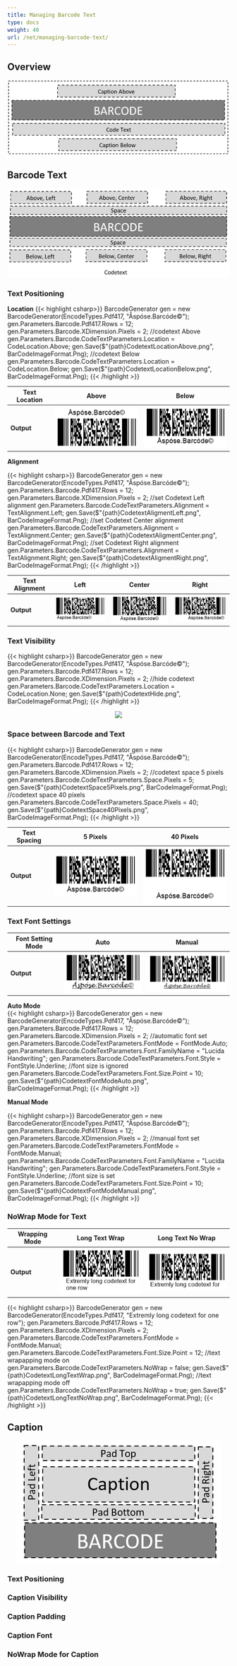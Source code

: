 ```yaml
---
title: Managing Barcode Text
type: docs
weight: 40
url: /net/managing-barcode-text/
---
```

## Overview
  
<p align="center"><img src="Barcode_Text_Scheme.png"></p>
  
## Barcode Text

<p align="center"><img src="Codetext_Scheme.png"></p>
  
### Text Positioning
**Location**
{{< highlight csharp>}}
BarcodeGenerator gen = new BarcodeGenerator(EncodeTypes.Pdf417, "Åspóse.Barcóde©");
gen.Parameters.Barcode.Pdf417.Rows = 12;
gen.Parameters.Barcode.XDimension.Pixels = 2;
//codetext Above
gen.Parameters.Barcode.CodeTextParameters.Location = CodeLocation.Above;
gen.Save($"{path}CodetextLocationAbove.png", BarCodeImageFormat.Png);
//codetext Below
gen.Parameters.Barcode.CodeTextParameters.Location = CodeLocation.Below;
gen.Save($"{path}CodetextLocationBelow.png", BarCodeImageFormat.Png);
{{< /highlight >}} 

|Text Location|Above|Below|
|---|:---:|:---:|
|**Output**|<img src="CodetextLocationAbove.png">|<img src="CodetextLocationBelow.png">|

**Alignment**

{{< highlight csharp>}}
            BarcodeGenerator gen = new BarcodeGenerator(EncodeTypes.Pdf417, "Åspóse.Barcóde©");
            gen.Parameters.Barcode.Pdf417.Rows = 12;
            gen.Parameters.Barcode.XDimension.Pixels = 2;
            //set Codetext Left alignment
            gen.Parameters.Barcode.CodeTextParameters.Alignment = TextAlignment.Left;
            gen.Save($"{path}CodetextAligmentLeft.png", BarCodeImageFormat.Png);
            //set Codetext Center alignment
            gen.Parameters.Barcode.CodeTextParameters.Alignment = TextAlignment.Center;
            gen.Save($"{path}CodetextAligmentCenter.png", BarCodeImageFormat.Png);
            //set Codetext Right alignment
            gen.Parameters.Barcode.CodeTextParameters.Alignment = TextAlignment.Right;
            gen.Save($"{path}CodetextAligmentRight.png", BarCodeImageFormat.Png);
{{< /highlight >}} 
  
|Text Alignment|Left|Center|Right|
|---|:---:|:---:|:---:|
|**Output**|<img src="CodetextAligmentLeft.png">|<img src="CodetextAligmentCenter.png">|<img src="CodetextAligmentRight.png">|


### Text Visibility

{{< highlight csharp>}}
BarcodeGenerator gen = new BarcodeGenerator(EncodeTypes.Pdf417, "Åspóse.Barcóde©");
gen.Parameters.Barcode.Pdf417.Rows = 12;
gen.Parameters.Barcode.XDimension.Pixels = 2;
//hide codetext
gen.Parameters.Barcode.CodeTextParameters.Location = CodeLocation.None;
gen.Save($"{path}CodetextHide.png", BarCodeImageFormat.Png);
{{< /highlight >}} 
  
<p align="center"><img src="Codetext_Hide.png"></p>
  
### Space between Barcode and Text
  
{{< highlight csharp>}}
BarcodeGenerator gen = new BarcodeGenerator(EncodeTypes.Pdf417, "Åspóse.Barcóde©");
gen.Parameters.Barcode.Pdf417.Rows = 12;
gen.Parameters.Barcode.XDimension.Pixels = 2;
//codetext space 5 pixels
gen.Parameters.Barcode.CodeTextParameters.Space.Pixels = 5;
gen.Save($"{path}CodetextSpace5Pixels.png", BarCodeImageFormat.Png);
//codetext space 40 pixels
gen.Parameters.Barcode.CodeTextParameters.Space.Pixels = 40;
gen.Save($"{path}CodetextSpace40Pixels.png", BarCodeImageFormat.Png);
{{< /highlight >}} 
  
|Text Spacing|5 Pixels|40 Pixels|
|---|:---:|:---:|
|**Output**|<img src="CodetextSpace5Pixels.png">|<img src="CodetextSpace40Pixels.png">|
  
### Text Font Settings

|Font Setting Mode|Auto|Manual|
|---|:---:|:---:|
|**Output**|<img src="CodetextFontModeAuto.png">|<img src="CodetextFontModeManual.png">|
  
**Auto Mode**  
{{< highlight csharp>}}
BarcodeGenerator gen = new BarcodeGenerator(EncodeTypes.Pdf417, "Åspóse.Barcóde©");
gen.Parameters.Barcode.Pdf417.Rows = 12;
gen.Parameters.Barcode.XDimension.Pixels = 2;
//automatic font set
gen.Parameters.Barcode.CodeTextParameters.FontMode = FontMode.Auto;
gen.Parameters.Barcode.CodeTextParameters.Font.FamilyName = "Lucida Handwriting";
gen.Parameters.Barcode.CodeTextParameters.Font.Style = FontStyle.Underline;
//font size is ignored
gen.Parameters.Barcode.CodeTextParameters.Font.Size.Point = 10;
gen.Save($"{path}CodetextFontModeAuto.png", BarCodeImageFormat.Png);
{{< /highlight >}} 
  
**Manual Mode**

{{< highlight csharp>}}
BarcodeGenerator gen = new BarcodeGenerator(EncodeTypes.Pdf417, "Åspóse.Barcóde©");
gen.Parameters.Barcode.Pdf417.Rows = 12;
gen.Parameters.Barcode.XDimension.Pixels = 2;
//manual font set
gen.Parameters.Barcode.CodeTextParameters.FontMode = FontMode.Manual;
gen.Parameters.Barcode.CodeTextParameters.Font.FamilyName = "Lucida Handwriting";
gen.Parameters.Barcode.CodeTextParameters.Font.Style = FontStyle.Underline;
//font size is set
gen.Parameters.Barcode.CodeTextParameters.Font.Size.Point = 10;
gen.Save($"{path}CodetextFontModeManual.png", BarCodeImageFormat.Png);
{{< /highlight >}} 

### NoWrap Mode for Text

|Wrapping Mode|Long Text Wrap|Long Text No Wrap|
|---|:---:|:---:|
|**Output**|<img src="CodetextLongTextWrap.png">|<img src="CodetextLongTextNoWrap.png">|

{{< highlight csharp>}}
BarcodeGenerator gen = new BarcodeGenerator(EncodeTypes.Pdf417, "Extremly long codetext for one row");
gen.Parameters.Barcode.Pdf417.Rows = 12;
gen.Parameters.Barcode.XDimension.Pixels = 2;
gen.Parameters.Barcode.CodeTextParameters.FontMode = FontMode.Manual;
gen.Parameters.Barcode.CodeTextParameters.Font.Size.Point = 12;
//text wrapapping mode on
gen.Parameters.Barcode.CodeTextParameters.NoWrap = false;
gen.Save($"{path}CodetextLongTextWrap.png", BarCodeImageFormat.Png);
//text wrapapping mode off
gen.Parameters.Barcode.CodeTextParameters.NoWrap = true;
gen.Save($"{path}CodetextLongTextNoWrap.png", BarCodeImageFormat.Png);
{{< /highlight >}} 
  
## Caption

<p align="center"><img src="Caption_Scheme.png"></p>

### Text Positioning

### Caption Visibility

### Caption Padding

### Caption Font

### NoWrap Mode for Caption

<!--
## **Customize the appearance of Code text**
[Aspose.BarCode for .NET](https://apireference.aspose.com/barcode/net/) provides the ability to manage the appearance of code text underlying the generated barcode. To customize appearance-related parameters, various settings can be applied to code text using the properties of *CodeTextParameters* class. 
### **Location of Code text**
***Aspose.BarCode for .NET*** allows developers to decide whether code text needs to be displayed or not. Moreover, it is possible to customize the display location of code text (above or below the generated barcode), as shown in the figure below.

|**Possible Locations of Code Text**|
| :- |
|![todo:image_alt_text](working-with-barcode-text-appearance_1.jpg)|
All barcode generation classes have *CodeTextParameters.Location* property that can accept any pre-defined value stored in *CodeLocation* enumeration. The values in [*CodeLocation* ](https://apireference.aspose.com/barcode/net/aspose.barcode.generation/codetextparameters/properties/location) enumeration are listed below.

|**Code Locations**|**Description** |
| :- | :- |
|Above|Code text on the top of a barcode|
|Below |Code text on the bottom of a barcode|
|None |Code text is hidden|

{{< gist "aspose-com-gists" "f801733f5eb53b0777dd38da9db8366a" "Examples-CSharp-ManageBarcodeImages-SetCodetextLocation-SetCodetextLocation.cs" >}}


### **Alignment of Code Text**
The horizontal alignment of code text can be configured using *CodeTextParameters.Alignment* property of *BarcodeGenerator* class. *CodeTextParameters.Alignment* property accepts any enumerated value stored in *Aspose.BarCode.Generation.TextAlignment* enumeration (that is a part of Microsoft .NET Framework). The pre-defined values in *StringAlignment* enumeration are listed below.

|**Alignment Types**|**Description** |
| :- | :- |
|Center |Text in the center of the layout rectangle|
|Left|Text is left-aligned from the original position of the layout rectangle|
|Right|Text is right-aligned on the right of the layout rectangle|

{{< gist "aspose-com-gists" "f801733f5eb53b0777dd38da9db8366a" "Examples-CSharp-ManageBarcodeImages-SetCodeAlignment-SetCodeAlignment.cs" >}}


### **Color of Code Text**
Besides customizing barcode color, the color of code text can be changed as well; it can be done by setting *CodeTextParameters.Color* property, as demonstrated below in the provided code snippet.

{{< gist "aspose-com-gists" "f801733f5eb53b0777dd38da9db8366a" "Examples-CSharp-ManageBarcodeImages-SetForeColorText-SetForeColorText.cs" >}}


### **Set Code Text Font Family Name and Size**
Setting *CodeTextParameters.Font* property to any font family name and modifying the size of code text can be done as demonstrated below in the code snippet.

{{< gist "aspose-com-gists" "f801733f5eb53b0777dd38da9db8366a" "Examples-CSharp-ManageBarcodeImages-SetCodeTextFontFamilyNameAndSize-SetCodeTextFontFamilyNameAndSize.cs" >}}


### **Space between Code text and Barcode**
By default, the default gap between a barcode and code text is rather small. Developers can increase/decrease the space (gap) between a barcode and code text by setting *CodeTextParameters.Space* property. The following code snippet illustrates how to space between code text and the barcode.

{{< gist "aspose-com-gists" "f801733f5eb53b0777dd38da9db8366a" "Examples-CSharp-ManageBarcodeImages-AddSpaceInBarCodeAndText-AddSpaceInBarCodeAndText.cs" >}}

The example provided below illustrates all possible format settings that can be applied to code text.

{{< gist "aspose-com-gists" "f801733f5eb53b0777dd38da9db8366a" "Examples-CSharp-ManageBarCodes-CodetextAppearance-CodetextAppearance.cs" >}}
-->